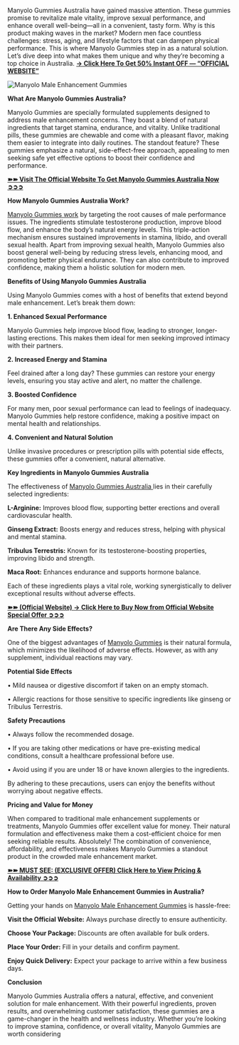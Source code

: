 Manyolo Gummies Australia have gained massive attention. These gummies promise to revitalize male vitality, improve sexual performance, and enhance overall well-being—all in a convenient, tasty form. Why is this product making waves in the market? Modern men face countless challenges: stress, aging, and lifestyle factors that can dampen physical performance. This is where Manyolo Gummies step in as a natural solution. Let’s dive deep into what makes them unique and why they’re becoming a top choice in Australia. **[→ Click Here To Get 50% Instant OFF — “OFFICIAL WEBSITE”](https://supplementcarts.com/manyolo-gummies-australia-official/)**


![Manyolo Male Enhancement Gummies](https://github.com/user-attachments/assets/1f099c2a-5b4c-46cc-b3c6-09a79d0c9660)


**What Are Manyolo Gummies Australia?**

Manyolo Gummies are specially formulated supplements designed to address male enhancement concerns. They boast a blend of natural ingredients that target stamina, endurance, and vitality. Unlike traditional pills, these gummies are chewable and come with a pleasant flavor, making them easier to integrate into daily routines. The standout feature? These gummies emphasize a natural, side-effect-free approach, appealing to men seeking safe yet effective options to boost their confidence and performance.

**[➽➽ Visit The Official Website To Get Manyolo Gummies Australia Now ➲➲➲](https://supplementcarts.com/manyolo-gummies-australia-official/)**

**How Manyolo Gummies Australia Work?**

[Manyolo Gummies work](https://www.facebook.com/Manyolo.Gummies.Australia.Official/) by targeting the root causes of male performance issues. The ingredients stimulate testosterone production, improve blood flow, and enhance the body’s natural energy levels. This triple-action mechanism ensures sustained improvements in stamina, libido, and overall sexual health. Apart from improving sexual health, Manyolo Gummies also boost general well-being by reducing stress levels, enhancing mood, and promoting better physical endurance. They can also contribute to improved confidence, making them a holistic solution for modern men.

**Benefits of Using Manyolo Gummies Australia**

Using Manyolo Gummies comes with a host of benefits that extend beyond male enhancement. Let’s break them down:

**1. Enhanced Sexual Performance**

Manyolo Gummies help improve blood flow, leading to stronger, longer-lasting erections. This makes them ideal for men seeking improved intimacy with their partners.

**2. Increased Energy and Stamina**

Feel drained after a long day? These gummies can restore your energy levels, ensuring you stay active and alert, no matter the challenge.

**3. Boosted Confidence**

For many men, poor sexual performance can lead to feelings of inadequacy. Manyolo Gummies help restore confidence, making a positive impact on mental health and relationships.

**4. Convenient and Natural Solution**

Unlike invasive procedures or prescription pills with potential side effects, these gummies offer a convenient, natural alternative.

**Key Ingredients in Manyolo Gummies Australia**

The effectiveness of [Manyolo Gummies Australia ](https://www.facebook.com/Manyolo.Gummies.Australia.Official/) lies in their carefully selected ingredients:

**L-Arginine:** Improves blood flow, supporting better erections and overall cardiovascular health.

**Ginseng Extract:** Boosts energy and reduces stress, helping with physical and mental stamina.

**Tribulus Terrestris:** Known for its testosterone-boosting properties, improving libido and strength.

**Maca Root:** Enhances endurance and supports hormone balance.

Each of these ingredients plays a vital role, working synergistically to deliver exceptional results without adverse effects.

**[➽➽ (Official Website) → Click Here to Buy Now from Official Website Special Offer ➲➲➲](https://supplementcarts.com/manyolo-gummies-australia-official/)**

**Are There Any Side Effects?**

One of the biggest advantages of [Manyolo Gummies](https://www.facebook.com/events/595117366426558/) is their natural formula, which minimizes the likelihood of adverse effects. However, as with any supplement, individual reactions may vary.

**Potential Side Effects**

•	Mild nausea or digestive discomfort if taken on an empty stomach.

•	Allergic reactions for those sensitive to specific ingredients like ginseng or Tribulus Terrestris.

**Safety Precautions**

•	Always follow the recommended dosage.

•	If you are taking other medications or have pre-existing medical conditions, consult a healthcare professional before use.

•	Avoid using if you are under 18 or have known allergies to the ingredients.

By adhering to these precautions, users can enjoy the benefits without worrying about negative effects.

**Pricing and Value for Money**

When compared to traditional male enhancement supplements or treatments, Manyolo Gummies offer excellent value for money. Their natural formulation and effectiveness make them a cost-efficient choice for men seeking reliable results. Absolutely! The combination of convenience, affordability, and effectiveness makes Manyolo Gummies a standout product in the crowded male enhancement market.

**[➽➽ MUST SEE: (EXCLUSIVE OFFER) Click Here to View Pricing & Availability ➲➲➲](https://supplementcarts.com/manyolo-gummies-australia-official/)**

**How to Order Manyolo Male Enhancement Gummies in Australia?**

Getting your hands on [Manyolo Male Enhancement Gummies](https://healthquerys.com/manyolo-me-gummies-australia/) is hassle-free:

**Visit the Official Website:** Always purchase directly to ensure authenticity.

**Choose Your Package:** Discounts are often available for bulk orders.

**Place Your Order:** Fill in your details and confirm payment.

**Enjoy Quick Delivery:** Expect your package to arrive within a few business days.

**Conclusion**

Manyolo Gummies Australia offers a natural, effective, and convenient solution for male enhancement. With their powerful ingredients, proven results, and overwhelming customer satisfaction, these gummies are a game-changer in the health and wellness industry. Whether you’re looking to improve stamina, confidence, or overall vitality, Manyolo Gummies are worth considering
